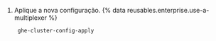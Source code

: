 1. Aplique a nova configuração. {% data reusables.enterprise.use-a-multiplexer %}
   
        ghe-cluster-config-apply
